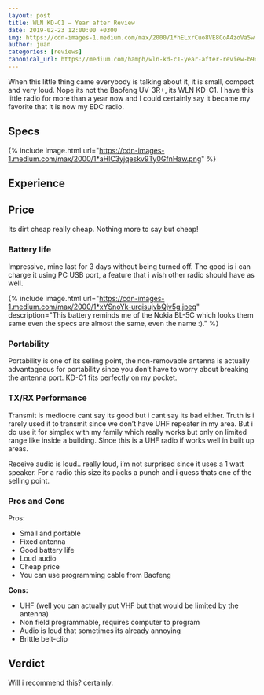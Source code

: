 ```yaml
---
layout: post
title: WLN KD-C1 — Year after Review
date: 2019-02-23 12:00:00 +0300
img: https://cdn-images-1.medium.com/max/2000/1*hELxrCuo8VE8CoA4zoVa5w.png
author: juan
categories: [reviews]
canonical_url: https://medium.com/hamph/wln-kd-c1-year-after-review-b946dfb62a50
---
```


When this little thing came everybody is talking about it, it is small, compact and very loud. Nope its not the Baofeng UV-3R+, its WLN KD-C1. I have this little radio for more than a year now and I could certainly say it became my favorite that it is now my EDC radio.

## Specs

{% include image.html url="https://cdn-images-1.medium.com/max/2000/1*aHlC3yjqeskv9Ty0GfnHaw.png" %}

## Experience

## Price

Its dirt cheap really cheap. Nothing more to say but cheap!

### Battery life

Impressive, mine last for 3 days without being turned off. The good is i can charge it using PC USB port, a feature that i wish other radio should have as well.

{% include image.html url="https://cdn-images-1.medium.com/max/2000/1*xYSnoYk-urqisujvbQjv5g.jpeg" description="This battery reminds me of the Nokia BL-5C which looks them same even the specs are almost the same, even the name :)." %}

### Portability

Portability is one of its selling point, the non-removable antenna is actually advantageous for portability since you don’t have to worry about breaking the antenna port. KD-C1 fits perfectly on my pocket.

### TX/RX Performance

Transmit is mediocre cant say its good but i cant say its bad either. Truth is i rarely used it to transmit since we don’t have UHF repeater in my area. But i do use it for simplex with my family which really works but only on limited range like inside a building. Since this is a UHF radio if works well in built up areas.

Receive audio is loud.. really loud, i’m not surprised since it uses a 1 watt speaker. For a radio this size its packs a punch and i guess thats one of the selling point.

### Pros and Cons

Pros: 
- Small and portable
- Fixed antenna
- Good battery life
- Loud audio
- Cheap price
- You can use programming cable from Baofeng

**Cons:**
- UHF (well you can actually put VHF but that would be limited by the antenna)
- Non field programmable, requires computer to program
- Audio is loud that sometimes its already annoying
- Brittle belt-clip

## Verdict

Will i recommend this? certainly.

